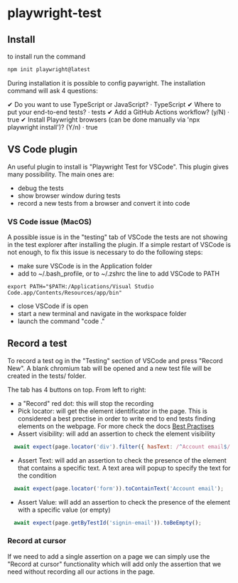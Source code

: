 # playwright-test

## Install

to install run the command 

```sh
npm init playwright@latest
```

During installation it is possible to config paywright. 
The installation command will ask 4 questions:

✔ Do you want to use TypeScript or JavaScript? · TypeScript
✔ Where to put your end-to-end tests? · tests
✔ Add a GitHub Actions workflow? (y/N) · true
✔ Install Playwright browsers (can be done manually via 'npx playwright install')? (Y/n) · true

## VS Code plugin

An useful plugin to install is "Playwright Test for VSCode". 
This plugin gives many possibility. The main ones are:
 - debug the tests
 - show browser window during tests
 - record a new tests from a browser and convert it into code

### VS Code issue (MacOS)

A possible issue is in the "testing" tab of VSCode the tests are not showing in the test explorer after installing the plugin. 
If a simple restart of VSCode is not enough, to fix this issue is necessary to do the following steps:
- make sure VSCode is in the Application folder
- add to ~/.bash_profile, or to ~/.zshrc the line to add VSCode to PATH 
```
export PATH="$PATH:/Applications/Visual Studio Code.app/Contents/Resources/app/bin"
```
- close VSCode if is open
- start a new terminal and navigate in the workspace folder
- launch the command "code ."

## Record a test

To record a test og in the "Testing" section of VSCode and press "Record New".
A blank chromium tab will be opened and a new test file will be created in the tests/ folder.

The tab has 4 buttons on top. From left to right:
- a "Record" red dot: this will stop the recording
- Pick locator: will get the element identificator in the page. This is considered a best prectise in order to write end to end tests finding elements on the webpage. For more check the docs [Best Practises](https://playwright.dev/docs/best-practices)
- Assert visibility: will add an assertion to check the element visibility
```js
  await expect(page.locator('div').filter({ hasText: /^Account email$/ }).locator('div')).toBeVisible();
```
- Assert Text: will add an assertion to check the presence of the element that contains a specific text. A text area will popup to specify the text for the condition
```js  
  await expect(page.locator('form')).toContainText('Account email');
```
- Assert Value: will add an assertion to check the presence of the element with a specific value (or empty)
```js
  await expect(page.getByTestId('signin-email')).toBeEmpty();
```

### Record at cursor

If we need to add a single assertion on a page we can simply use the "Record at cursor" functionality which will add only the assertion that we need without recording all our actions in the page.